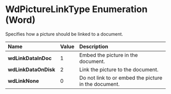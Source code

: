 
# WdPictureLinkType Enumeration (Word)

Specifies how a picture should be linked to a document.



|**Name**|**Value**|**Description**|
|:-----|:-----|:-----|
|**wdLinkDataInDoc**|1|Embed the picture in the document.|
|**wdLinkDataOnDisk**|2|Link the picture to the document.|
|**wdLinkNone**|0|Do not link to or embed the picture in the document.|
